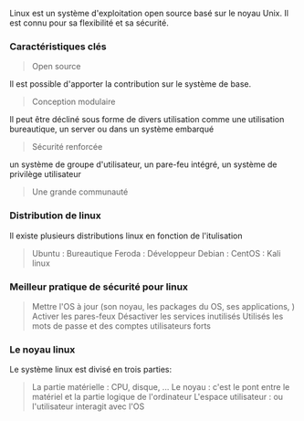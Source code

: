 Linux est un système d'exploitation open source basé sur le noyau Unix. Il est connu pour sa flexibilité et sa sécurité.

### Caractéristiques clés

> Open source

Il est possible d'apporter la  contribution sur le système de base.

> Conception modulaire

Il peut être décliné sous forme de divers utilisation comme une utilisation bureautique, un server ou dans un système embarqué

> Sécurité renforcée

un système de groupe d'utilisateur, un pare-feu intégré, un système de privilège utilisateur

> Une grande communauté


### Distribution de linux 

Il existe plusieurs distributions linux en fonction de l'itulisation

> Ubuntu : Bureautique
> Feroda : Développeur
> Debian : 
> CentOS :
> Kali linux

### Meilleur pratique de sécurité pour linux

> Mettre l'OS à jour  (son noyau, les packages du OS, ses applications, )
> Activer les pares-feux 
> Désactiver les services inutilisés
> Utilisés les mots de passe et des comptes utilisateurs forts

### Le noyau linux

Le système linux est divisé en trois parties:
> La partie matérielle : CPU, disque, ...
> Le noyau : c'est le pont entre le matériel et la partie logique de l'ordinateur
> L'espace utilisateur : ou l'utilisateur interagit avec l'OS